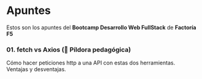 # Apuntes

Estos son los apuntes del **Bootcamp Desarrollo Web FullStack** de **Factoría F5**

### 01. fetch vs Axios (💊 Píldora pedagógica)
Cómo hacer peticiones http a una API con estas dos herramientas.  
Ventajas y desventajas.

